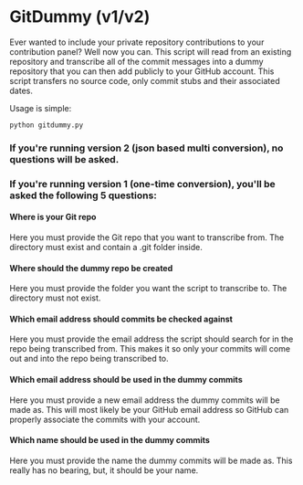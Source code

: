GitDummy (v1/v2)
========

Ever wanted to include your private repository contributions to your contribution panel? Well now you can. This script will read from an existing repository and transcribe all of the commit messages into a dummy repository that you can then add publicly to your GitHub account. This script transfers no source code, only commit stubs and their associated dates.

Usage is simple:
```
python gitdummy.py
```
### If you're running version 2 (json based multi conversion), no questions will be asked.

### If you're running version 1 (one-time conversion), you'll be asked the following 5 questions:

#### Where is your Git repo
Here you must provide the Git repo that you want to transcribe from. The directory must exist and contain a .git folder inside.

#### Where should the dummy repo be created
Here you must provide the folder you want the script to transcribe to. The directory must not exist.

#### Which email address should commits be checked against
Here you must provide the email address the script should search for in the repo being transcribed from. This makes it so only your commits will come out and into the repo being transcribed to.

#### Which email address should be used in the dummy commits
Here you must provide a new email address the dummy commits will be made as. This will most likely be your GitHub email address so GitHub can properly associate the commits with your account.

#### Which name should be used in the dummy commits
Here you must provide the name the dummy commits will be made as. This really has no bearing, but, it should be your name.
